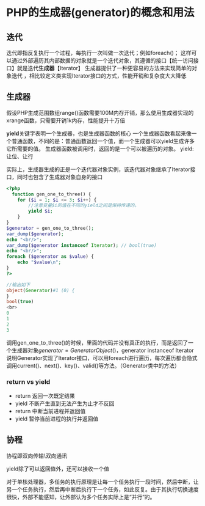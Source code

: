 # PHP的生成器(generator)的概念和用法
## 迭代
迭代即指反复执行一个过程，每执行一次叫做一次迭代；例如foreach()；
这样可以通过外部遍历其内部数据的对象就是一个迭代对象，其遵循的接口【统一访问接口】就是迭代**生成器**【Iterator】
生成器提供了一种更容易的方法来实现简单的对象迭代 ，相比较定义类实现Iterator接口的方式，性能开销和复杂度大大降低

## 生成器
假设PHP生成范围数组range()函数需要100M内存开销，那么使用生成器实现的xrange函数，只需要开销1k内存，性能提升十万倍

**yield**关键字表明一个生成器，也是生成器函数的核心
一个生成器函数看起来像一个普通函数，不同的是：普通函数返回一个值，而一个生成器可以yield生成许多它所需要的值。
生成器函数被调用时，返回的是一个可以被遍历的对象。
yield:让位、让行

实际上，生成器生成的正是一个迭代器对象实例，该迭代器对象继承了Iterator接口，同时也包含了生成器对象自身的接口



```php
<?php
  function gen_one_to_three() {
    for ($i = 1; $i <= 3; $i++) {
        //注意变量$i的值在不同的yield之间是保持传递的。
        yield $i;
    }
}
$generator = gen_one_to_three();
var_dump($generator);
echo "<br/>";
var_dump($generator instanceof Iterator); // bool(true)
echo "<br/>";
foreach ($generator as $value) {
    echo "$value\n";
}
?>

//输出如下
object(Generator)#1 (0) {
}
bool(true)
<br>
0
1
2
3
```

调用gen_one_to_three()的时候，里面的代码并没有真正的执行，而是返回了一个生成器对象$generator = Generator Object( )，$generator instanceof Iterator说明Generator实现了Iterator接口，可以用foreach进行遍历，每次遍历都会隐式调用current()、next()、key()、valid()等方法。（Generator类中的方法）

### return vs yield
- return 返回一次既定结果
- yield 不断产生直到无法产生为止才不反回
- return 中断当前进程并返回值
- yield 暂停当前进程的执行并返回值

## 协程
协程即双向传输\双向通讯

yield除了可以返回值外，还可以接收一个值

对于单核处理器，多任务的执行原理是让每一个任务执行一段时间，然后中断，让另一个任务执行，然后再中断后执行下一个任务，如此反复。由于其执行切换速度很快，外部不能感知，让外部认为多个任务实际上是“并行”的。



